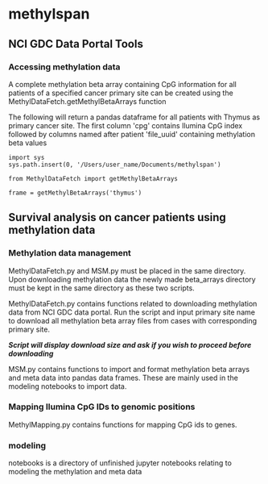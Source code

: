 # methylspan

## NCI GDC Data Portal Tools

### Accessing methylation data

A complete methylation beta array containing CpG information for all patients of a specified cancer primary site can be created using the MethylDataFetch.getMethylBetaArrays function

The following will return a pandas dataframe for all patients with Thymus as primary cancer site. The first column 'cpg' contains Ilumina CpG index followed by columns named after patient 'file_uuid' containing methylation beta values 

```
import sys
sys.path.insert(0, '/Users/user_name/Documents/methylspan')

from MethylDataFetch import getMethylBetaArrays

frame = getMethylBetaArrays('thymus')
```

## Survival analysis on cancer patients using methylation data

### Methylation data management

MethylDataFetch.py and MSM.py must be placed in the same directory. Upon downloading methylation data the newly made beta_arrays directory must be kept in the same directory as these two scripts.

MethylDataFetch.py contains functions related to downloading methylation data from NCI GDC data portal. 
Run the script and input primary site name to download all methylation beta array files from cases with corresponding primary site.

**_Script will display download size and ask if you wish to proceed before downloading_**

MSM.py contains functions to import and format methylation beta arrays and meta data into pandas data frames. These are mainly used in the modeling notebooks to import data.


### Mapping Ilumina CpG IDs to genomic positions

MethylMapping.py contains functions for mapping CpG ids to genes.


### modeling 

notebooks is a directory of unfinished jupyter notebooks relating to modeling the methylation and meta data
